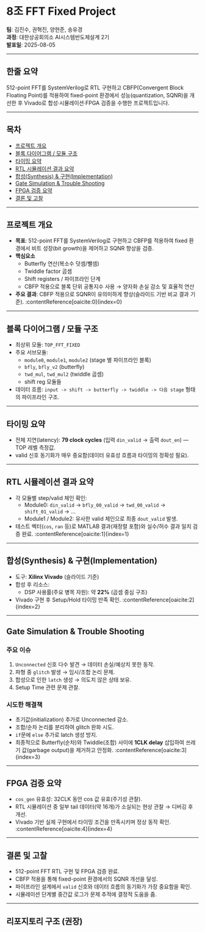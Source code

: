 # 8조 FFT Fixed Project

**팀**: 김진수, 권혁진, 양현준, 송유경  
**과정**: 대한상공회의소 AI시스템반도체설계 2기  
**발표일**: 2025-08-05

---

## 한줄 요약
512-point FFT를 SystemVerilog로 RTL 구현하고 CBFP(Convergent Block Floating Point)를 적용하여 fixed-point 환경에서 성능(quantization, SQNR)을 개선한 후 Vivado로 합성·시뮬레이션·FPGA 검증을 수행한 프로젝트입니다.

---

## 목차
- [프로젝트 개요](#프로젝트-개요)  
- [블록 다이어그램 / 모듈 구조](#블록-다이어그램--모듈-구조)  
- [타이밍 요약](#타이밍-요약)  
- [RTL 시뮬레이션 결과 요약](#rtl-시뮬레이션-결과-요약)  
- [합성(Synthesis) & 구현(Implementation)](#합성synthesis--구현implementation)  
- [Gate Simulation & Trouble Shooting](#gate-simulation--trouble-shooting)  
- [FPGA 검증 요약](#fpga-검증-요약)  
- [결론 및 고찰](#결론-및-고찰)  
---

## 프로젝트 개요
- **목표**: 512-point FFT를 SystemVerilog로 구현하고 CBFP를 적용하여 fixed 환경에서 비트 성장(bit growth)을 제어하고 SQNR 향상을 검증.  
- **핵심요소**
  - Butterfly 연산(복소수 덧셈/뺄셈)
  - Twiddle factor 곱셈
  - Shift registers / 파이프라인 단계
  - CBFP 적용으로 블록 단위 공통지수 사용 → 양자화 손실 감소 및 효율적 연산
- **주요 결과**: CBFP 적용으로 SQNR이 유의미하게 향상(슬라이드 기반 비교 결과 기준). :contentReference[oaicite:0]{index=0}

---

## 블록 다이어그램 / 모듈 구조
- 최상위 모듈: `TOP_FFT_FIXED`
- 주요 서브모듈:
  - `module0`, `module1`, `module2` (stage 별 파이프라인 블록)
  - `bfly`, `bfly_v2` (butterfly)
  - `twd_mul`, `twd_mul2` (twiddle 곱셈)
  - shift reg 모듈들
- 데이터 흐름: `input -> shift -> butterfly -> twiddle -> 다음 stage` 형태의 파이프라인 구조.

---

## 타이밍 요약
- 전체 지연(latency): **79 clock cycles** (입력 `din_valid` → 출력 `dout_en`) — TOP 레벨 측정값.  
- valid 신호 동기화가 매우 중요함(데이터 유효성 흐름과 타이밍의 정확성 필요).

---

## RTL 시뮬레이션 결과 요약
- 각 모듈별 step/valid 체인 확인:
  - Module0: `din_valid` → `bfly_00_valid` → `twd_00_valid` → `shift_01_valid` → ...
  - Module1 / Module2: 유사한 valid 체인으로 최종 `dout_valid` 발생.
- 테스트 벡터(`cos`, `ran` 등)로 MATLAB 결과(재정렬 포함)와 실수/허수 결과 일치 검증 완료. :contentReference[oaicite:1]{index=1}

---

## 합성(Synthesis) & 구현(Implementation)
- 도구: **Xilinx Vivado** (슬라이드 기준)
- 합성 후 리소스:
  - DSP 사용률(주요 병목 자원): 약 **22%** (곱셈 중심 구조)  
- Vivado 구현 후 Setup/Hold 타이밍 만족 확인. :contentReference[oaicite:2]{index=2}

---

## Gate Simulation & Trouble Shooting
### 주요 이슈
1. `Unconnected` 신호 다수 발견 → 데이터 손실/예상치 못한 동작.  
2. 파형 중 `glitch` 발생 → 임시/조합 논리 문제.  
3. 합성으로 인한 `latch` 생성 → 의도치 않은 상태 보유.  
4. Setup Time 관련 문제 관찰.

### 시도한 해결책
- 초기값(initialization) 추가로 Unconnected 감소.  
- 조합/순차 논리를 분리하여 glitch 완화 시도.  
- `if`문에 `else` 추가로 latch 생성 방지.  
- 최종적으로 Butterfly(순차)와 Twiddle(조합) 사이에 **1CLK delay** 삽입하여 쓰레기 값(garbage output)을 제거하고 안정화. :contentReference[oaicite:3]{index=3}

---

## FPGA 검증 요약
- `cos_gen` 유효성: 32CLK 동안 cos 값 유효(주기성 관찰).  
- RTL 시뮬레이션 중 일부 tail 데이터(약 16개)가 소실되는 현상 관찰 → 디버깅 후 개선.  
- Vivado 기반 실제 구현에서 타이밍 조건을 만족시키며 정상 동작 확인. :contentReference[oaicite:4]{index=4}

---

## 결론 및 고찰
- 512-point FFT RTL 구현 및 FPGA 검증 완료.  
- CBFP 적용을 통해 fixed-point 환경에서의 SQNR 개선을 달성.  
- 파이프라인 설계에서 `valid` 신호와 데이터 흐름의 동기화가 가장 중요함을 확인.  
- 시뮬레이션 단계별 중간값 로그가 문제 추적에 결정적 도움을 줌.

---

## 리포지토리 구조 (권장)
